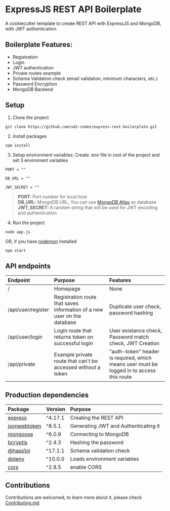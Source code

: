 # ExpressJS REST API Boilerplate

A cookiecutter template to create REST API with ExpressJS and MongoDB, with JWT authentication.

## Boilerplate Features:
- Registration
- Login
- JWT authentication
- Private routes example
- Schema Validation check (email validation, minimum characters, etc.)
- Password Encryption
- MongoDB Backend

## Setup
1. Clone the project
```
git clone https://github.com/udz-codes/express-rest-boilerplate.git
```
2. Install packages
```
npm install
```
3. Setup environment variables: Create .env file in root of the project and set 3 enviroment variables
```
PORT = ""

DB_URL = ""

JWT_SECRET = ""
```
  > **PORT:** Port number for local host <br/>
  > **DB_URL:** MongoDB URL, You can use [MongoDB Atlas](https://www.mongodb.com/cloud/atlas) as database <br/>
  > **JWT_SECRET:** A random string that will be used for JWT encoding and authentication <br/>

4. Run the project
```
node app.js
```
OR, if you have [nodemon](https://www.npmjs.com/package/nodemon) installed
```
npm start
```

## API endpoints

| **Endpoint** | **Purpose** | **Features** |
| :------------- | :---------- | :----------- |
| / | Homepage  | None |
| /api/user/register | Registration route that saves information of a new user on the database  | Duplicate user check, password hashing |
| /api/user/login | Login route that returns token on successful login  | User existance check, Password match check, JWT Creation |
| /api/private | Example private route that can't be accessed without a token  | "auth-token" header is required, which means user must be logged in to access this route |


## Production dependencies
| **Package** | **Version** | **Purpose** |
| :------------- | :---------- | :----------- |
| [express](https://expressjs.com/) | ^4.17.1 | Creating the REST API |
| [jsonwebtoken](https://www.npmjs.com/package/jsonwebtoken)  | ^8.5.1 | Generating JWT and Authenticating it |
| [mongoose](https://www.npmjs.com/package/mongoose) | ^6.0.9 | Connecting to MongoDB |
| [bcryptjs](https://www.npmjs.com/package/bcryptjs) | ^2.4.3 | Hashing the password  |
| [@hapi/joi](https://www.npmjs.com/package/joi) | ^17.1.1 | Schema validation check |
| [dotenv](https://www.npmjs.com/package/dotenv) | ^10.0.0 | Loads environment variables |
| [cors](https://www.npmjs.com/package/cors) | ^2.8.5| enable CORS |

## Contributions
Contributions are welcomed, to learn more about it, please check [Contributing.md](https://github.com/udz-codes/express-rest-boilerplate/blob/master/Contributing.md).
